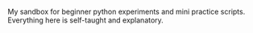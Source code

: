 My sandbox for beginner python experiments and mini practice scripts. Everything here is self-taught and explanatory.
